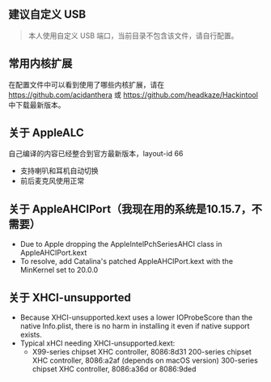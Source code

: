 ## 建议自定义 USB 
> 本人使用自定义 USB 端口，当前目录不包含该文件，请自行配置。

## 常用内核扩展

在配置文件中可以看到使用了哪些内核扩展，请在 https://github.com/acidanthera 或 https://github.com/headkaze/Hackintool 中下载最新版本。

## 关于 AppleALC

自己编译的内容已经整合到官方最新版本，layout-id 66
  + 支持喇叭和耳机自动切换
  + 前后麦克风使用正常

## 关于 AppleAHCIPort（我现在用的系统是10.15.7，不需要）

+ Due to Apple dropping the AppleIntelPchSeriesAHCI class in AppleAHCIPort.kext
+ To resolve, add Catalina's patched AppleAHCIPort.kext with the MinKernel set to 20.0.0

## 关于 XHCI-unsupported

+ Because XHCI-unsupported.kext uses a lower IOProbeScore than the native Info.plist, there is no harm in installing it even if native support exists.
+ Typical xHCI needing XHCI-unsupported.kext:
  + X99-series chipset XHC controller, 8086:8d31 200-series chipset XHC controller, 8086:a2af (depends on macOS version) 300-series chipset XHC controller, 8086:a36d or 8086:9ded
